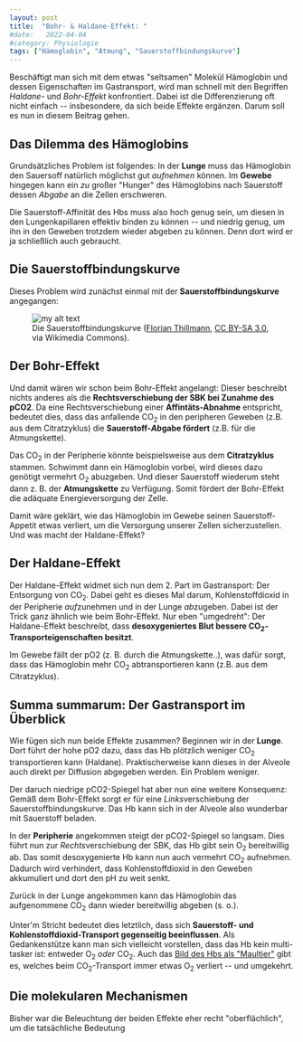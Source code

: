 ```yaml
---
layout: post
title:  "Bohr- & Haldane-Effekt: "
#date:   2022-04-04
#category: Physiologie
tags: ["Hämoglobin", "Atmung", "Sauerstoffbindungskurve"]
---
```

Beschäftigt man sich mit dem etwas "seltsamen" Molekül Hämoglobin und dessen Eigenschaften im Gastransport, wird man schnell mit den Begriffen *Haldane-* und *Bohr-Effekt* konfrontiert. Dabei ist die Differenzierung oft nicht einfach -- insbesondere, da sich beide Effekte ergänzen. Darum soll es nun in diesem Beitrag gehen.

<!--more-->

## Das Dilemma des Hämoglobins

Grundsätzliches Problem ist folgendes: In der **Lunge** muss das Hämoglobin den Sauersoff natürlich möglichst gut *aufnehmen* können. Im **Gewebe** hingegen kann ein _zu_ großer "Hunger" des Hämoglobins nach Sauerstoff dessen _Abgabe_ an die Zellen erschweren.

Die Sauerstoff-Affinität des Hbs muss also hoch genug sein, um diesen in den Lungenkapillaren effektiv binden zu können -- und niedrig genug, um ihn in den Geweben trotzdem wieder abgeben zu können. Denn dort wird er ja schließlich auch gebraucht.

## Die Sauerstoffbindungskurve

Dieses Problem wird zunächst einmal mit der **Sauerstoffbindungskurve** angegangen:
 
<figure>
  <img src="{{"/assets/img/sbk.png" | relative_url}}" alt="my alt text"/>
  <figcaption>Die Sauerstoffbindungskurve (<a href="https://commons.wikimedia.org/wiki/File:O2-Bindungskurve.png">Florian Thillmann</a>, <a href="http://creativecommons.org/licenses/by-sa/3.0/">CC BY-SA 3.0</a>, via Wikimedia Commons).</figcaption>
</figure>

## Der Bohr-Effekt

Und damit wären wir schon beim Bohr-Effekt angelangt: Dieser beschreibt nichts anderes als die **Rechtsverschiebung der SBK bei Zunahme des pCO2**. Da eine Rechtsverschiebung einer **Affintäts-Abnahme** entspricht, bedeutet dies, dass das anfallende CO<sub>2</sub> in den peripheren Geweben (z.B. aus dem Citratzyklus) die **Sauerstoff-*Ab*gabe fördert** (z.B. für die Atmungskette).

Das CO<sub>2</sub> in der Peripherie könnte beispielsweise aus dem **Citratzyklus** stammen. Schwimmt dann ein Hämoglobin vorbei, wird dieses dazu genötigt vermehrt O<sub>2</sub> abuzgeben. Und dieser Sauerstoff wiederum steht dann z. B. der **Atmungskette** zu Verfügung. Somit fördert der Bohr-Effekt die adäquate Energieversorgung der Zelle.

Damit wäre geklärt, wie das Hämoglobin im Gewebe seinen Sauerstoff-Appetit etwas verliert, um die Versorgung unserer Zellen sicherzustellen. Und was macht der Haldane-Effekt?

## Der Haldane-Effekt

Der Haldane-Effekt widmet sich nun dem 2. Part im Gastransport: Der Entsorgung von CO<sub>2</sub>. Dabei geht es dieses Mal darum, Kohlenstoffdioxid in der Peripherie *auf*zunehmen und in der Lunge *ab*zugeben. Dabei ist der Trick ganz ähnlich wie beim Bohr-Effekt. Nur eben "umgedreht": Der Haldane-Effekt beschreibt, dass **desoxygeniertes Blut bessere CO<sub>2</sub>-Transporteigenschaften besitzt**. 

Im Gewebe fällt der pO2 (z. B. durch die Atmungskette..), was dafür sorgt, dass das Hämoglobin mehr CO<sub>2</sub> abtransportieren kann (z.B. aus dem Citratzyklus).

## Summa summarum: Der Gastransport im Überblick

Wie fügen sich nun beide Effekte zusammen? Beginnen wir in der **Lunge**. Dort führt der hohe pO2 dazu, dass das Hb plötzlich weniger CO<sub>2</sub> transportieren kann (Haldane). Praktischerweise kann dieses in der Alveole auch direkt per Diffusion abgegeben werden. Ein Problem weniger. 

Der daruch niedrige pCO2-Spiegel hat aber nun eine weitere Konsequenz: Gemäß dem Bohr-Effekt sorgt er für eine *Links*verschiebung der Sauerstoffbindungskurve. Das Hb kann sich in der Alveole also wunderbar mit Sauerstoff beladen. 

In der **Peripherie** angekommen steigt der pCO2-Spiegel so langsam. Dies führt nun zur *Rechts*verschiebung der SBK, das Hb gibt sein O<sub>2</sub> bereitwillig ab. Das somit desoxygenierte Hb kann nun auch vermehrt CO<sub>2</sub> aufnehmen. Dadurch wird verhindert, dass Kohlenstoffdioxid in den Geweben akkumuliert und dort den pH zu weit senkt. 

Zurück in der Lunge angekommen kann das Hämoglobin das aufgenommene CO<sub>2</sub> dann wieder bereitwillig abgeben (s. o.). 

Unter'm Stricht bedeutet dies letztlich, dass sich **Sauerstoff- und Kohlenstoffdioxid-Transport gegenseitig beeinflussen**. Als Gedankenstütze kann man sich vielleicht vorstellen, dass das Hb kein multi-tasker ist: entweder O<sub>2</sub> *oder* CO<sub>2</sub>. Auch das [Bild des Hbs als "Maultier"](https://user.medunigraz.at/helmut.hinghofer-szalkay/Bohr-Haldane.htm) gibt es, welches beim CO<sub>2</sub>-Transport immer etwas O<sub>2</sub> verliert -- und umgekehrt.

## Die molekularen Mechanismen

Bisher war die Beleuchtung der beiden Effekte eher recht "oberflächlich", um die tatsächliche Bedeutung 


